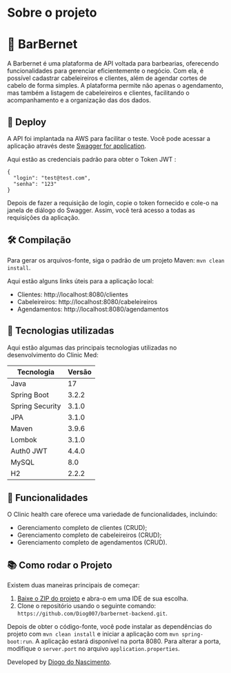 # Sobre o projeto 

# 💈 BarBernet

A Barbernet é uma plataforma de API voltada para barbearias, oferecendo funcionalidades para gerenciar eficientemente o negócio. Com ela, é possível cadastrar cabeleireiros e clientes, além de agendar cortes de cabelo de forma simples. A plataforma permite não apenas o agendamento, mas também a listagem de cabeleireiros e clientes, facilitando o acompanhamento e a organização das dos dados.




## 🚀 Deploy 
A API foi implantada na AWS para facilitar o teste. Você pode acessar a aplicação através deste
[Swagger for application](http://3.21.128.67:8081/swagger-ui/index.html#/).

Aqui estão as credenciais padrão para obter o Token JWT :
```
{
  "login": "test@test.com",
  "senha": "123"
}
```
Depois de fazer a requisição de login, copie o token fornecido e cole-o na janela de diálogo do Swagger. Assim, você terá acesso a todas as requisições da aplicação.

## 🛠️ Compilação
Para gerar os arquivos-fonte, siga o padrão de um projeto Maven: `mvn clean install`.

Aqui estão alguns links úteis para a aplicação local:
- Clientes: http://localhost:8080/clientes
- Cabeleireiros: http://localhost:8080/cabeleireiros
- Agendamentos: http://localhost:8080/agendamentos

## 🧰 Tecnologias utilizadas
Aqui estão algumas das principais tecnologias utilizadas no desenvolvimento do Clinic Med:

| Tecnologia | Versão |
| --- | --- |
| Java | 17 |
| Spring Boot | 3.2.2 |
| Spring Security | 3.1.0 |
| JPA | 3.1.0 |
| Maven | 3.9.6 |
| Lombok | 3.1.0 |
| Auth0 JWT | 4.4.0 |
| MySQL | 8.0 |
| H2 | 2.2.2|


## 🎯 Funcionalidades
O Clinic health care oferece uma variedade de funcionalidades, incluindo:
- Gerenciamento completo de clientes (CRUD);
- Gerenciamento completo de cabeleireiros (CRUD);
- Gerenciamento completo de agendamentos (CRUD).

## 📚 Como rodar o Projeto
Existem duas maneiras principais de começar:
1. [Baixe o ZIP do projeto](https://github.com/Diog007/barbernet-backend/archive/refs/heads/main.zip) e abra-o em uma IDE de sua escolha.
2. Clone o repositório usando o seguinte comando: `https://github.com/Diog007/barbernet-backend.git`.

Depois de obter o código-fonte, você pode instalar as dependências do projeto com `mvn clean install` e iniciar a aplicação com `mvn spring-boot:run`. A aplicação estará disponível na porta 8080. Para alterar a porta, modifique o `server.port` no arquivo `application.properties`.

Developed by [Diogo do Nascimento](https://github.com/Diog007).
